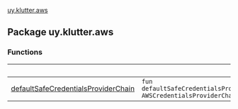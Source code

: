 [uy.klutter.aws](.)


## Package uy.klutter.aws

### Functions

|&nbsp;|&nbsp;|
|---|---|
| [defaultSafeCredentialsProviderChain](default-safe-credentials-provider-chain.md) | `fun defaultSafeCredentialsProviderChain(): AWSCredentialsProviderChain` |
